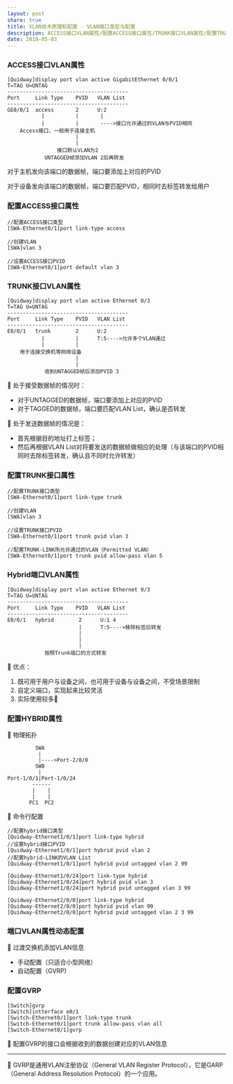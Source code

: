 ```yaml
---
layout: post
share: true
title: VLAN技术原理和配置 - VLAN端口类型与配置
description: ACCESS接口VLAN属性/配置ACCESS接口属性/TRUNK接口VLAN属性/配置TRUNK接口属性/Hybrid端口VLAN属性/配置HYBRID属性/端口VLAN属性动态配置/配置GVRP
date: 2018-05-03
---
```


### ACCESS接口VLAN属性

```
[Quidway]display port vlan active GigabitEthernet 0/0/1
T=TAG U=UNTAG
---------------------------------------
Port     Link Type    PVID   VLAN List
---------------------------------------
GE0/0/1  access       2      U:2
           |          |       |
           |          |       ---->接口允许通过的VLAN与PVID相同
    Access接口，一般用于连接主机
                      |
                      |
                接口默认VLAN为2
            UNTAGGED帧添加VLAN 2后再转发
```

对于主机发向该端口的数据帧，端口要添加上对应的PVID

对于设备发向该端口的数据帧，端口要匹配PVID，相同时去标签转发给用户


### 配置ACCESS接口属性

```
//配置ACCESS接口类型
[SWA-Ethernet0/1]port link-type access

//创建VLAN
[SWA]vlan 3

//设置ACCESS接口PVID
[SWA-Ethernet0/1]port default vlan 3
```

### TRUNK接口VLAN属性

```
[Quidway]display port vlan active Ethernet 0/3
T=TAG U=UNTAG
---------------------------------------
Port     Link Type    PVID   VLAN List
---------------------------------------
E0/0/1   trunk        2      U:2
           |          |      T:5---->允许多个VLAN通过
           |          |       
    用于连接交换机等网络设备
                      |
                      |
            收到UNTAGGED帧后添加PVID 3
```

🔨 处于接受数据帧的情况时：
 - 对于UNTAGGED的数据帧，端口要添加上对应的PVID
 - 对于TAGGED的数据帧，端口要匹配VLAN List，确认是否转发

🔨 处于发送数据帧的情况是：
 - 首先根据目的地址打上标签；
 - 然后再根据VLAN List对将要发送的数据帧做相应的处理（与该端口的PVID相同时去除标签转发，确认且不同时允许转发）

### 配置TRUNK接口属性

```
//配置TRUNK接口类型
[SWA-Ethernet0/1]port link-type trunk

//创建VLAN
[SWA]vlan 3

//设置TRUNK接口PVID
[SWA-Ethernet0/1]port trunk pvid vlan 3

//配置TRUNK-LINK所允许通过的VLAN（Permitted VLAN）
[SWA-Ethernet0/1]port trunk pvid allow-pass vlan 5
```

### Hybrid端口VLAN属性

```
[Quidway]display port vlan active Ethernet 0/3
T=TAG U=UNTAG
---------------------------------------
Port     Link Type    PVID   VLAN List
---------------------------------------
E0/0/1   hybrid        2      U:1 4
                       |      T:5---->移除标签后转发
                       |       
                       |
                       |
            按照Trunk端口的方式转发
```

🔨 优点：
1. 既可用于用户与设备之间，也可用于设备与设备之间，不受场景限制
2. 自定义端口，实现起来比较灵活
3. 实际使用较多🙈

### 配置HYBRID属性

🔨 物理拓扑

```
         SWA
          |
          |---->Port-2/0/0
         SWB
          |
Port-1/0/1|Port-1/0/24
        ------
        |    |
        |    |
       PC1  PC2
```

🔨 命令行配置

```
//配置hybrid接口类型
[Quidway-Ethernet1/0/1]port link-type hybrid
//设置hybrid接口PVID
[Quidway-Ethernet1/0/1]port hybrid pvid vlan 2
//配置hybrid-LINK的VLAN List
[Quidway-Ethernet1/0/1]port hybrid pvid untagged vlan 2 99

[Quidway-Ethernet1/0/24]port link-type hybrid
[Quidway-Ethernet1/0/24]port hybrid pvid vlan 3
[Quidway-Ethernet1/0/24]port hybrid pvid untagged vlan 3 99

[Quidway-Ethernet2/0/0]port link-type hybrid
[Quidway-Ethernet2/0/0]port hybrid pvid vlan 99
[Quidway-Ethernet2/0/0]port hybrid pvid untagged vlan 2 3 99
```

### 端口VLAN属性动态配置

🔨 过渡交换机添加VLAN信息
 - 手动配置（只适合小型网络）
 - 自动配置（GVRP)

### 配置GVRP

```
[Switch]gvrp
[Switch]intterface e0/1
[Switch-Ethernet0/1]port link-type trunk
[Switch-Ethernet0/1]port trunk allow-pass vlan all
[Switch-Ethernet0/1]gvrp
```

🔨 配置GVRP的接口会根据收到的数据创建对应的VLAN信息

---

📌 GVRP是通用VLAN注册协议（General VLAN Register Protocol），它是GARP（General Address Resolution Protocol）的一个应用。
